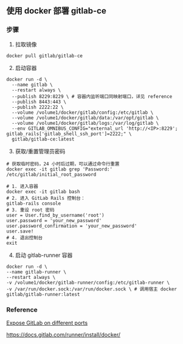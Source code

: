 ## 使用 docker 部署 gitlab-ce

### 步骤

1. 拉取镜像

```shell
docker pull gitlab/gitlab-ce
```

2. 启动容器

```shell
docker run -d \
  --name gitlab \
  --restart always \
  --publish 8229:8229 \ # 容器内监听端口同映射端口，详见 reference
  --publish 8443:443 \
  --publish 2222:22 \
  --volume /volume1/docker/gitlab/config:/etc/gitlab \
  --volume /volume1/docker/gitlab/data:/var/opt/gitlab \
  --volume /volume1/docker/gitlab/logs:/var/log/gitlab \
  --env GITLAB_OMNIBUS_CONFIG="external_url 'http://<IP>:8229'; gitlab_rails['gitlab_shell_ssh_port']=2222;" \
  gitlab/gitlab-ce:latest
```

3. 获取/重置管理员密码

```shell
# 获取临时密码，24 小时后过期，可以通过命令行重置
docker exec -it gitlab grep 'Password:' /etc/gitlab/initial_root_password

# 1. 进入容器
docker exec -it gitlab bash
# 2. 进入 GitLab Rails 控制台：
gitlab-rails console
# 3. 重设 root 密码
user = User.find_by_username('root')
user.password = 'your_new_password'
user.password_confirmation = 'your_new_password'
user.save!
# 4. 退出控制台
exit
```

4. 启动 gitlab-runner 容器

```shell
docker run -d \
--name gitlab-runner \
--restart always \
-v /volume1/docker/gitlab-runner/config:/etc/gitlab-runner \
-v /var/run/docker.sock:/var/run/docker.sock \ # 调用宿主 docker
gitlab/gitlab-runner:latest
```

### Reference

[Expose GitLab on different ports](https://docs.gitlab.com/install/docker/configuration/#expose-gitlab-on-different-ports)

https://docs.gitlab.com/runner/install/docker/